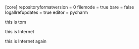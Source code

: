 [core]
	repositoryformatversion = 0
	filemode = true
	bare = false
	logallrefupdates = true
	editor = pycharm





this is tom

this is Internet

this is Internet again
